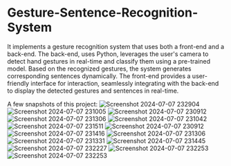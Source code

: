 # Gesture-Sentence-Recognition-System
It implements a gesture recognition system that uses both a front-end and a back-end. The back-end, uses Python, leverages the user's camera to detect hand gestures in real-time and classify them using a pre-trained model. Based on the recognized gestures, the system generates corresponding sentences dynamically. The front-end provides a user-friendly interface for interaction, seamlessly integrating with the back-end to display the detected gestures and sentences in real-time.

A few snapshots of this project:
![Screenshot 2024-07-07 232904](https://github.com/user-attachments/assets/8115a56c-c58a-4908-bb58-fbac1b6c2997)
![Screenshot 2024-07-07 231005](https://github.com/user-attachments/assets/bb19c375-f410-4eed-9783-760de5c0f70f)
![Screenshot 2024-07-07 230912](https://github.com/user-attachments/assets/359008b4-99d1-4ddf-a13d-8753ecb6099d)
![Screenshot 2024-07-07 231306](https://github.com/user-attachments/assets/50fc51fb-07df-45ff-873c-3d83ec95186b)
![Screenshot 2024-07-07 231042](https://github.com/user-attachments/assets/67623510-9b5d-465f-8354-f4c4bf69a2a7)
![Screenshot 2024-07-07 231511](https://github.com/user-attachments/assets/2f2a969b-39b9-4041-8e69-4baf240578f1)
![Screenshot 2024-07-07 230912](https://github.com/user-attachments/assets/fb647707-75d7-4c59-842a-a794d8451d05)
![Screenshot 2024-07-07 231416](https://github.com/user-attachments/assets/45d45fea-c4d5-4ad8-b427-ac8519167e67)
![Screenshot 2024-07-07 231306](https://github.com/user-attachments/assets/2a2cbd32-de2b-4041-bdd0-55a8cc8fa388)
![Screenshot 2024-07-07 231331](https://github.com/user-attachments/assets/e8a4f230-d621-461c-b048-e4e80758aa7f)
![Screenshot 2024-07-07 231445](https://github.com/user-attachments/assets/c2f470d7-5af5-4902-ba4b-8f32e4e8569a)
![Screenshot 2024-07-07 232227](https://github.com/user-attachments/assets/5f37f59e-320d-4297-8bd7-45191b3bce2b)
![Screenshot 2024-07-07 232253](https://github.com/user-attachments/assets/079a6dba-1378-4a24-bb4b-2eff72b04580)
![Screenshot 2024-07-07 232253](https://github.com/user-attachments/assets/ce09df93-2388-4a40-978b-0502e1669cf1)

